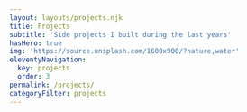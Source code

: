 ```yaml
---
layout: layouts/projects.njk
title: Projects
subtitle: 'Side projects I built during the last years'
hasHero: true
img: 'https://source.unsplash.com/1600x900/?nature,water'
eleventyNavigation:
  key: projects
  order: 3
permalink: /projects/
categoryFilter: projects
---
```

